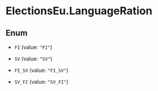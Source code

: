# ElectionsEu.LanguageRation

## Enum


* `FI` (value: `"FI"`)

* `SV` (value: `"SV"`)

* `FI_SV` (value: `"FI_SV"`)

* `SV_FI` (value: `"SV_FI"`)



